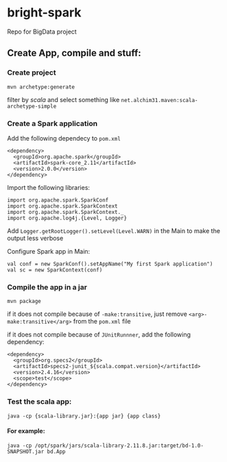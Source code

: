# bright-spark
Repo for BigData project

## Create App, compile and stuff:
### Create project
```
mvn archetype:generate
```
filter by *scala* and select something like `net.alchim31.maven:scala-archetype-simple`

### Create a Spark application
Add the following dependecy to `pom.xml` 

```
<dependency>
  <groupId>org.apache.spark</groupId>
  <artifactId>spark-core_2.11</artifactId>
  <version>2.0.0</version>
</dependency>
```

Import the following libraries:
```
import org.apache.spark.SparkConf
import org.apache.spark.SparkContext
import org.apache.spark.SparkContext._
import org.apache.log4j.{Level, Logger}
```

Add `Logger.getRootLogger().setLevel(Level.WARN)` in the Main to make the output less verbose

Configure Spark app in Main:
```
val conf = new SparkConf().setAppName("My first Spark application")
val sc = new SparkContext(conf)
```

### Compile the app in a jar
```
mvn package
```
if it does not compile because of `-make:transitive`, just remove `<arg>-make:transitive</arg>` from the `pom.xml` file

if it does not compile because of `JUnitRunnner`, add the following dependency:
```
<dependency>
  <groupId>org.specs2</groupId>
  <artifactId>specs2-junit_${scala.compat.version}</artifactId>
  <version>2.4.16</version>
  <scope>test</scope>
</dependency> 
```

### Test the scala app:
`java -cp {scala-library.jar}:{app jar} {app class}`

#### For example:
`java -cp /opt/spark/jars/scala-library-2.11.8.jar:target/bd-1.0-SNAPSHOT.jar bd.App`
